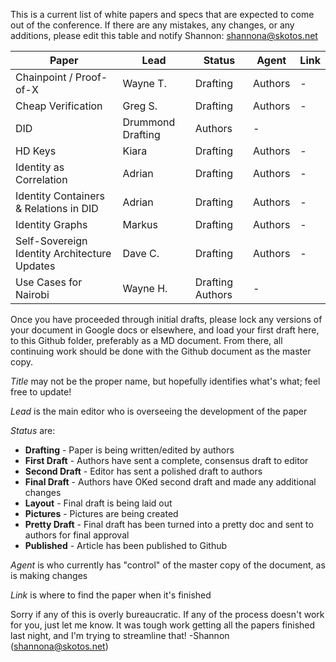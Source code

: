 This is a current list of white papers and specs that are expected to come out of the conference. If there are any mistakes, any changes, or any additions, please edit this table and notify Shannon: shannona@skotos.net

Paper | Lead | Status | Agent | Link
--- | --- | --- | --- | ---
Chainpoint / Proof-of-X | Wayne T. | Drafting | Authors | -
Cheap Verification | Greg S. | Drafting | Authors | -
DID | Drummond  Drafting | Authors | -
HD Keys | Kiara | Drafting | Authors | -
Identity as Correlation | Adrian | Drafting | Authors | -
Identity Containers & Relations in DID | Adrian | Drafting | Authors | -
Identity Graphs | Markus | Drafting | Authors | -
Self-Sovereign Identity Architecture Updates | Dave C. | Drafting | Authors | -
Use Cases for Nairobi | Wayne H. | Drafting  Authors | -


Once you have proceeded through initial drafts, please lock any versions of your document in Google docs or elsewhere, and load your first draft here, to this Github folder, preferably as a MD document. From there, all continuing work should be done with the Github document as the master copy.

_Title_ may not be the proper name, but hopefully identifies what's what; feel free to update!

_Lead_ is the main editor who is overseeing the development of the paper

_Status_ are:
* **Drafting** - Paper is being written/edited by authors
* **First Draft** - Authors have sent a complete, consensus draft to editor
* **Second Draft** - Editor has sent a polished draft to authors
* **Final Draft** - Authors have OKed second draft and made any additional changes
* **Layout** - Final draft is being laid out
* **Pictures** - Pictures are being created
* **Pretty Draft** - Final draft has been turned into a pretty doc and sent to authors for final approval
* **Published** - Article has been published to Github

_Agent_ is who currently has "control" of the master copy of the document, as is making changes

_Link_ is where to find the paper when it's finished

Sorry if any of this is overly bureaucratic. If any of the process doesn't work for you, just let me know. It was tough work getting all the papers finished last night, and I'm trying to streamline that! -Shannon (shannona@skotos.net)
